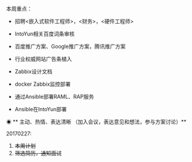 本周重点：

* 招聘&lt;嵌入式软件工程师&gt;，&lt;财务&gt;，&lt;硬件工程师&gt;

* IntoYun相关百度词条审核

* 百度推广方案、Google推广方案，腾讯推广方案

* 行业权威网站广告条植入

* Zabbix设计文档

* docker Zabbix监控部署

* 通过Ansible部署RAML、RAP服务

* Ansible在IntoYun部署

◉ ** 主动、热情、表达清晰 （加入会议，表达意见和想法，参与方案讨论）**

20170227:

1. ~~本周计划~~
2. ~~筛选简历，通知面试~~



